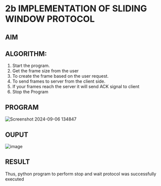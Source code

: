 # 2b IMPLEMENTATION OF SLIDING WINDOW PROTOCOL
## AIM
## ALGORITHM:
1. Start the program.
2. Get the frame size from the user
3. To create the frame based on the user request.
4. To send frames to server from the client side.
5. If your frames reach the server it will send ACK signal to client
6. Stop the Program
## PROGRAM
![Screenshot 2024-09-06 134847](https://github.com/user-attachments/assets/04420f57-7ba7-43e9-b741-569980ecae06)

## OUPUT
![image](https://github.com/user-attachments/assets/8a614405-4305-4a6b-b61c-66b72de1c6f5)

## RESULT
Thus, python program to perform stop and wait protocol was successfully executed
